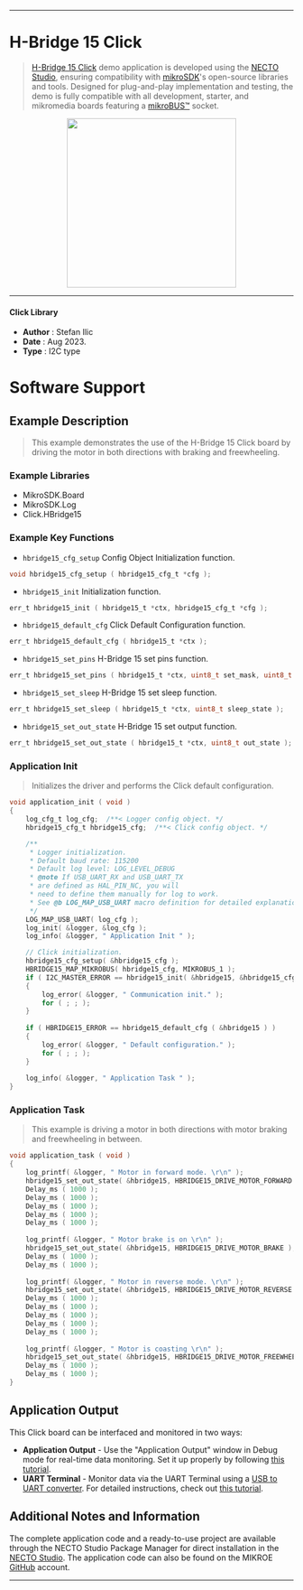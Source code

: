 
---
# H-Bridge 15 Click

> [H-Bridge 15 Click](https://www.mikroe.com/?pid_product=MIKROE-5913) demo application is developed using
the [NECTO Studio](https://www.mikroe.com/necto), ensuring compatibility with [mikroSDK](https://www.mikroe.com/mikrosdk)'s
open-source libraries and tools. Designed for plug-and-play implementation and testing, the demo is fully compatible with
all development, starter, and mikromedia boards featuring a [mikroBUS&trade;](https://www.mikroe.com/mikrobus) socket.

<p align="center">
  <img src="https://www.mikroe.com/?pid_product=MIKROE-5913&image=1" height=300px>
</p>

---

#### Click Library

- **Author**        : Stefan Ilic
- **Date**          : Aug 2023.
- **Type**          : I2C type

# Software Support

## Example Description

> This example demonstrates the use of the H-Bridge 15 Click board by
  driving the motor in both directions with braking and freewheeling. 

### Example Libraries

- MikroSDK.Board
- MikroSDK.Log
- Click.HBridge15

### Example Key Functions

- `hbridge15_cfg_setup` Config Object Initialization function.
```c
void hbridge15_cfg_setup ( hbridge15_cfg_t *cfg );
```

- `hbridge15_init` Initialization function.
```c
err_t hbridge15_init ( hbridge15_t *ctx, hbridge15_cfg_t *cfg );
```

- `hbridge15_default_cfg` Click Default Configuration function.
```c
err_t hbridge15_default_cfg ( hbridge15_t *ctx );
```

- `hbridge15_set_pins` H-Bridge 15 set pins function.
```c
err_t hbridge15_set_pins ( hbridge15_t *ctx, uint8_t set_mask, uint8_t clr_mask );
```

- `hbridge15_set_sleep` H-Bridge 15 set sleep function.
```c
err_t hbridge15_set_sleep ( hbridge15_t *ctx, uint8_t sleep_state );
```

- `hbridge15_set_out_state` H-Bridge 15 set output function.
```c
err_t hbridge15_set_out_state ( hbridge15_t *ctx, uint8_t out_state );
```

### Application Init

> Initializes the driver and performs the Click default configuration.

```c
void application_init ( void ) 
{
    log_cfg_t log_cfg;  /**< Logger config object. */
    hbridge15_cfg_t hbridge15_cfg;  /**< Click config object. */

    /** 
     * Logger initialization.
     * Default baud rate: 115200
     * Default log level: LOG_LEVEL_DEBUG
     * @note If USB_UART_RX and USB_UART_TX 
     * are defined as HAL_PIN_NC, you will 
     * need to define them manually for log to work. 
     * See @b LOG_MAP_USB_UART macro definition for detailed explanation.
     */
    LOG_MAP_USB_UART( log_cfg );
    log_init( &logger, &log_cfg );
    log_info( &logger, " Application Init " );

    // Click initialization.
    hbridge15_cfg_setup( &hbridge15_cfg );
    HBRIDGE15_MAP_MIKROBUS( hbridge15_cfg, MIKROBUS_1 );
    if ( I2C_MASTER_ERROR == hbridge15_init( &hbridge15, &hbridge15_cfg ) ) 
    {
        log_error( &logger, " Communication init." );
        for ( ; ; );
    }
    
    if ( HBRIDGE15_ERROR == hbridge15_default_cfg ( &hbridge15 ) )
    {
        log_error( &logger, " Default configuration." );
        for ( ; ; );
    }
    
    log_info( &logger, " Application Task " );
}
```

### Application Task

> This example is driving a motor in both directions with 
  motor braking and freewheeling in between.

```c
void application_task ( void ) 
{
    log_printf( &logger, " Motor in forward mode. \r\n" );
    hbridge15_set_out_state( &hbridge15, HBRIDGE15_DRIVE_MOTOR_FORWARD );
    Delay_ms ( 1000 );
    Delay_ms ( 1000 );
    Delay_ms ( 1000 );
    Delay_ms ( 1000 );
    Delay_ms ( 1000 );
    
    log_printf( &logger, " Motor brake is on \r\n" );
    hbridge15_set_out_state( &hbridge15, HBRIDGE15_DRIVE_MOTOR_BRAKE );
    Delay_ms ( 1000 );
    Delay_ms ( 1000 );
    
    log_printf( &logger, " Motor in reverse mode. \r\n" );
    hbridge15_set_out_state( &hbridge15, HBRIDGE15_DRIVE_MOTOR_REVERSE );
    Delay_ms ( 1000 );
    Delay_ms ( 1000 );
    Delay_ms ( 1000 );
    Delay_ms ( 1000 );
    Delay_ms ( 1000 );
    
    log_printf( &logger, " Motor is coasting \r\n" );
    hbridge15_set_out_state( &hbridge15, HBRIDGE15_DRIVE_MOTOR_FREEWHEEL );
    Delay_ms ( 1000 );
    Delay_ms ( 1000 );
}
```


## Application Output

This Click board can be interfaced and monitored in two ways:
- **Application Output** - Use the "Application Output" window in Debug mode for real-time data monitoring.
Set it up properly by following [this tutorial](https://www.youtube.com/watch?v=ta5yyk1Woy4).
- **UART Terminal** - Monitor data via the UART Terminal using
a [USB to UART converter](https://www.mikroe.com/click/interface/usb?interface*=uart,uart). For detailed instructions,
check out [this tutorial](https://help.mikroe.com/necto/v2/Getting%20Started/Tools/UARTTerminalTool).

## Additional Notes and Information

The complete application code and a ready-to-use project are available through the NECTO Studio Package Manager for 
direct installation in the [NECTO Studio](https://www.mikroe.com/necto). The application code can also be found on
the MIKROE [GitHub](https://github.com/MikroElektronika/mikrosdk_click_v2) account.

---
